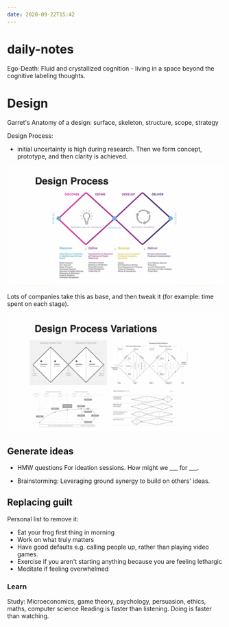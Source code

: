 ```yaml
---
date: 2020-09-22T15:42
---
```


# daily-notes

Ego-Death: Fluid and crystallized cognition - living in a space beyond the cognitive labeling thoughts.



# Design

Garret's Anatomy of a design: surface, skeleton, structure, scope, strategy

Design Process:
- initial uncertainty is high during research. Then we form concept, prototype, and then clarity is achieved.

![Design Process](static/design_process.png)

Lots of companies take this as base, and then tweak it (for example: time spent on each stage).

![Design Process variations](static/design_process_variation.png)


## Generate ideas

* HMW questions
For ideation sessions.
How might we ___ for ___.

* Brainstorming: Leveraging ground synergy to build on others' ideas.



## Replacing guilt
Personal list to remove it:
- Eat your frog first thing in morning
- Work on what truly matters
- Have good defaults e.g. calling people up, rather than playing video games.
- Exercise if you aren't starting anything because you are feeling lethargic
- Meditate if feeling overwhelmed
### Learn
Study: Microeconomics, game theory, psychology, persuasion, ethics, maths, computer science
Reading is faster than listening. Doing is faster than watching.
